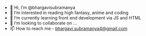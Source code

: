 - 👋 Hi, I’m @bhargavisubramanya
- 👀 I’m interested in reading high fantasy, anime and coding
- 🌱 I’m currently learning front end development via JS and HTML
- 💞️ I’m looking to collaborate on ...
- 📫 How to reach me - bhargavi.subramanya4@gmail.com

<!---
bhargavisubramanya/bhargavisubramanya is a ✨ special ✨ repository because its `README.md` (this file) appears on your GitHub profile.
You can click the Preview link to take a look at your changes.
--->
